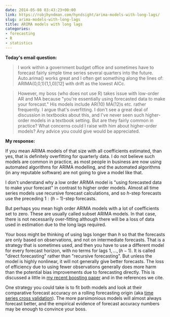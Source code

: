 ```yaml
---
date: 2014-05-08 03:43:23+00:00
link: https://robjhyndman.com/hyndsight/arima-models-with-long-lags/
slug: arima-models-with-long-lags
title: ARIMA models with long lags
categories:
- forecasting
- R
- statistics
---
```


**Today's email question:**


>I work within a government budget office and sometimes have to forecast fairly simple time series several quarters into the future. Auto.arima() works great and I often get something along the lines of: ARIMA(0,0,1)(1,1,0)[12] with drift as the lowest AICc. 

>However, my boss (who does not use R) takes issue with low-order AR and MA because "you're essentially using forecasted data to make your forecast." His models include AR(10) MA(12)s etc. rather frequently. I argue that's overfitting. I don't see a great deal of discussion in textbooks about this, and I've never seen such higher-order models in a textbook setting. But are they fairly common in practice? What concerns could I raise with him about higher-order models? Any advice you could give would be appreciated. 

<!-- more -->

**My response:**

If you mean ARIMA models of that size with all coefficients estimated, than yes, that is definitely overfitting for quarterly data. I do not believe such models are common in practice, as most people in business are now using automated algorithms for ARIMA modelling, and the automated algorithms (in any reputable software) are not going to give a model like that.

I don't understand why a low order ARIMA model is "using forecasted data to make your forecast" in contrast to higher order models. Almost all time series models use recursive forecast calculations, and so $h$-step forecasts use the preceding $1:(h-1)$-step forecasts.

But perhaps you mean high order ARIMA models with a lot of coefficients set to zero. These are usually called subset ARIMA models. In that case, there is not necessarily over-fitting although there will be a loss of data used in estimation due to the long lags required.

Your boss might be thinking of using lags longer than $h$ so that the forecasts are only based on observations, and not on intermediate forecasts. That is a strategy that is sometimes used, and then you have to use a different model for every forecast horizon, with no terms for lags $1,...,(h-1)$. It is called "direct forecasting" rather than "recursive forecasting". But unless the model is highly nonlinear, it will not generally give better forecasts. The loss of efficiency due to using fewer observations generally does more harm than the potential bias improvements due to forecasting directly. This is discussed a little in [my recent boosting paper](/publications/boostingar/) and in the references we cite.

One strategy you could take is to fit both models and look at their comparative forecast accuracy on a rolling forecasting origin (aka [time series cross validation](/hyndsight/tscvexample/)). The more parsimonious models will almost always forecast better, and the empirical evidence of forecast accuracy numbers may be enough to convince your boss.
